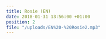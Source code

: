 ```yaml
---
title: Rosie (EN)
date: 2018-01-31 13:56:00 +01:00
position: 2
file: "/uploads/EN%20-%20Rosie2.mp3"
---
```


